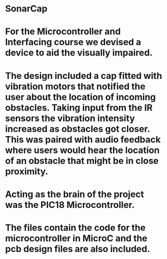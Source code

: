 # SonarCap
# For the Microcontroller and Interfacing course we devised a device to aid the visually impaired. 
# The design included a cap fitted with vibration motors that notified the user about the location of incoming obstacles. Taking input from the IR sensors the vibration intensity increased as obstacles got closer. This was paired with audio feedback where users would hear the location of an obstacle that might be in close proximity. 
# Acting as the brain of the project was the PIC18 Microcontroller.
# The files contain the code for the microcontroller in MicroC and the pcb design files are also included.
